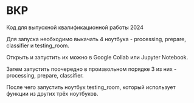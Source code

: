 # ВКР
Код для выпускной квалификационной работы 2024

Для запуска необходимо выкачать 4 ноутбука - processing, prepare, classifier и testing_room.

Открыть и запустить их можно в Google Collab или Jupyter Notebook.

Затем запустить поочередно в произвольном порядке 3 из них - processing, prepare, classifier.

После чего запустить ноутбук testing_room, который использует функции из других трёх ноутбуков.
